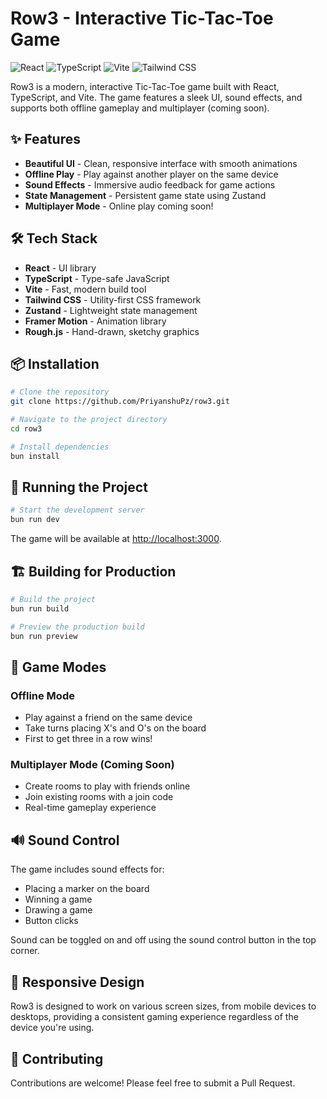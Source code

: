 # Row3 - Interactive Tic-Tac-Toe Game

![React](https://img.shields.io/badge/React-v19-blue?style=flat-square&logo=react)
![TypeScript](https://img.shields.io/badge/TypeScript-v5.8-blue?style=flat-square&logo=typescript)
![Vite](https://img.shields.io/badge/Vite-v7-purple?style=flat-square&logo=vite)
![Tailwind CSS](https://img.shields.io/badge/Tailwind-v4-38B2AC?style=flat-square&logo=tailwind-css)

Row3 is a modern, interactive Tic-Tac-Toe game built with React, TypeScript, and Vite. The game features a sleek UI, sound effects, and supports both offline gameplay and multiplayer (coming soon).

## ✨ Features

- **Beautiful UI** - Clean, responsive interface with smooth animations
- **Offline Play** - Play against another player on the same device
- **Sound Effects** - Immersive audio feedback for game actions
- **State Management** - Persistent game state using Zustand
- **Multiplayer Mode** - Online play coming soon!

## 🛠️ Tech Stack

- **React** - UI library
- **TypeScript** - Type-safe JavaScript
- **Vite** - Fast, modern build tool
- **Tailwind CSS** - Utility-first CSS framework
- **Zustand** - Lightweight state management
- **Framer Motion** - Animation library
- **Rough.js** - Hand-drawn, sketchy graphics

## 📦 Installation

```bash
# Clone the repository
git clone https://github.com/PriyanshuPz/row3.git

# Navigate to the project directory
cd row3

# Install dependencies
bun install
```

## 🚀 Running the Project

```bash
# Start the development server
bun run dev
```

The game will be available at [http://localhost:3000](http://localhost:3000).

## 🏗️ Building for Production

```bash
# Build the project
bun run build

# Preview the production build
bun run preview
```

## 🎲 Game Modes

### Offline Mode

- Play against a friend on the same device
- Take turns placing X's and O's on the board
- First to get three in a row wins!

### Multiplayer Mode (Coming Soon)

- Create rooms to play with friends online
- Join existing rooms with a join code
- Real-time gameplay experience

## 🔊 Sound Control

The game includes sound effects for:

- Placing a marker on the board
- Winning a game
- Drawing a game
- Button clicks

Sound can be toggled on and off using the sound control button in the top corner.

## 📱 Responsive Design

Row3 is designed to work on various screen sizes, from mobile devices to desktops, providing a consistent gaming experience regardless of the device you're using.

## 🤝 Contributing

Contributions are welcome! Please feel free to submit a Pull Request.
